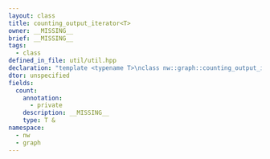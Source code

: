 ```yaml
---
layout: class
title: counting_output_iterator<T>
owner: __MISSING__
brief: __MISSING__
tags:
  - class
defined_in_file: util/util.hpp
declaration: "template <typename T>\nclass nw::graph::counting_output_iterator;"
dtor: unspecified
fields:
  count:
    annotation:
      - private
    description: __MISSING__
    type: T &
namespace:
  - nw
  - graph
---
```

